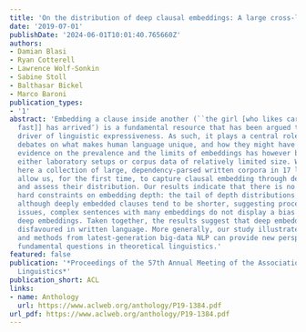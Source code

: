 ```yaml
---
title: 'On the distribution of deep clausal embeddings: A large cross-linguistic study'
date: '2019-07-01'
publishDate: '2024-06-01T10:01:40.765660Z'
authors:
- Damian Blasi
- Ryan Cotterell
- Lawrence Wolf-Sonkin
- Sabine Stoll
- Balthasar Bickel
- Marco Baroni
publication_types:
- '1'
abstract: 'Embedding a clause inside another (``the girl [who likes cars [that run
  fast]] has arrived″) is a fundamental resource that has been argued to be a key
  driver of linguistic expressiveness. As such, it plays a central role in fundamental
  debates on what makes human language unique, and how they might have evolved. Empirical
  evidence on the prevalence and the limits of embeddings has however been based on
  either laboratory setups or corpus data of relatively limited size. We introduce
  here a collection of large, dependency-parsed written corpora in 17 languages, that
  allow us, for the first time, to capture clausal embedding through dependency graphs
  and assess their distribution. Our results indicate that there is no evidence for
  hard constraints on embedding depth: the tail of depth distributions is heavy. Moreover,
  although deeply embedded clauses tend to be shorter, suggesting processing load
  issues, complex sentences with many embeddings do not display a bias towards less
  deep embeddings. Taken together, the results suggest that deep embeddings are not
  disfavoured in written language. More generally, our study illustrates how resources
  and methods from latest-generation big-data NLP can provide new perspectives on
  fundamental questions in theoretical linguistics.'
featured: false
publication: '*Proceedings of the 57th Annual Meeting of the Association for Computational
  Linguistics*'
publication_short: ACL
links:
- name: Anthology
  url: https://www.aclweb.org/anthology/P19-1384.pdf
url_pdf: https://www.aclweb.org/anthology/P19-1384.pdf
---
```


